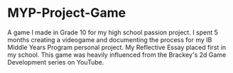 # MYP-Project-Game
A game I made in Grade 10 for my high school passion project.
I spent 5 months creating a videogame and documenting the process for my IB Middle Years Program personal project.  My Reflective Essay placed first in my school.
This game was heavily influenced from the Brackey's 2d Game Development series on YouTube.  
